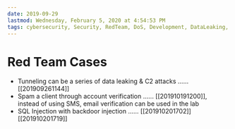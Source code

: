 ```yaml
---
date: 2019-09-29
lastmod: Wednesday, February 5, 2020 at 4:54:53 PM
tags: cybersecurity, Security, RedTeam, DoS, Development, DataLeaking, Tunneling
---
```

# Red Team Cases

* Tunneling can be a series of data leaking & C2 attacks ...... [[201909261144]]
* Spam a client through account verification ...... [[201910191200]], instead of using SMS, email verification can be used in the lab
* SQL Injection with backdoor injection ...... [[201910201702]][[201910201719]]
